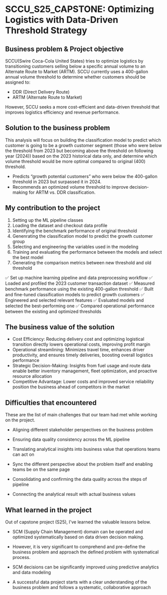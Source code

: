 # SCCU_S25_CAPSTONE: Optimizing Logistics with Data-Driven Threshold Strategy

## Business problem & Project objective

SCCU(Swire Coca-Cola United States) tries to optimize logistics by transitioning customers selling below a specific annual volume to an Alternate Route to Market (ARTM).
SCCU currently uses a 400-gallon annual volume threshold to determine whether customers should be assigned to:


- DDR (Direct Delivery Route)
- ARTM (Alternate Route to Market)

However, SCCU seeks a more cost-efficient and data-driven threshold that improves logistics efficiency and revenue performance.

## Solution to the business problem

This analysis will focus on building the classification model to predict which customer is going to be a growth customer segment (those who were below the threshold from 2023 but becoming above the threshold on following year (2024)) based on the 2023 historical data only, and determine which volume threshold would be more optimal compared to original (400) threshold.

- Predicts “growth potential customers” who were below the 400-gallon threshold in 2023 but surpassed it in 2024.
- Recommends an optimized volume threshold to improve decision-making for ARTM vs. DDR classification.

## My contribution to the project

1. Setting up the ML pipeline classes
2. Loading the dataset and checkout data profile
3. Identifying the benchmark performance of original threshold
4. Genenrating the classification model to predict the growth customer group
5. Selecting and engineering the variables used in the modeling
6. Training and evaluating the performance between the models and select the best model
7. Generating the comparison metrics between new threshold and old threshold

✅ Set up machine learning pipeline and data preprocessing workflow
✅ Loaded and profiled the 2023 customer transaction dataset
✅ Measured benchmark performance using the existing 400-gallon threshold
✅ Built and fine-tuned classification models to predict growth customers
✅ Engineered and selected relevant features
✅ Evaluated models and selected the best-performing one
✅ Compared operational performance between the existing and optimized thresholds

## The business value of the solution

- Cost Efficiency: Reducing delivery cost and optimizing logistical transition directly lowers operational costs, improving profit margin
- Operational streamlining: Minimizes travel time, enhances driver productivity, and ensures timely deliveries, boosting overall logistics performance
- Strategic Decision-Making: Insights from fuel usage and route data enable better inventory management, fleet optimization, and proactive resource allocation
- Competitive Advantage: Lower costs and improved service reliability position the business ahead of competitors in the market

## Difficulties that encountered

These are the list of main challenges that our team had met while working on the project.

- Aligning different stakeholder perspectives on the business problem
- Ensuring data quality consistency across the ML pipeline
- Translating analytical insights into business value that operations teams can act on

- Sync the different perspective about the problem itself and enabling teams be on the same page
- Consolidating and confirming the data quality across the steps of pipeline
- Connecting the analytical result with actual business values

## What learned in the project

Out of capstone project (S25), I've learned the valuable lessons below.
- SCM (Supply Chain Management) domain can be operated and optimized systematically based on data driven decision making.
- However, it is very significant to comprehend and pre-define the business problem and approach the defined problem with systematical process.

- SCM decisions can be significantly improved using predictive analytics and data modeling
- A successful data project starts with a clear understanding of the business problem and follows a systematic, collaborative approach
